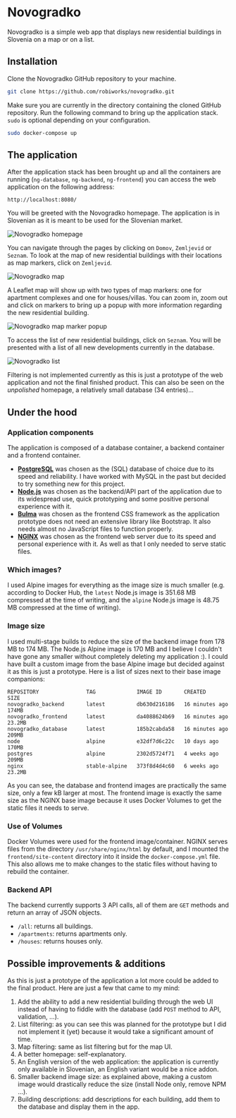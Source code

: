 # Novogradko

Novogradko is a simple web app that displays new residential buildings in Slovenia on a map or on a list.

## Installation

Clone the Novogradko GitHub repository to your machine.

```bash
git clone https://github.com/robiworks/novogradko.git
```

Make sure you are currently in the directory containing the cloned GitHub repository.
Run the following command to bring up the application stack. `sudo` is optional depending on your configuration.

```bash
sudo docker-compose up
```

## The application

After the application stack has been brought up and all the containers are running (`ng-database`, `ng-backend`, `ng-frontend`) you can access the web application on the following address:

```
http://localhost:8080/
```

You will be greeted with the Novogradko homepage. The application is in Slovenian as it is meant to be used for the Slovenian market.

![Novogradko homepage](https://i.imgur.com/fFS8Fl8.png)

You can navigate through the pages by clicking on `Domov`, `Zemljevid` or `Seznam`. To look at the map of new residential buildings with their locations as map markers, click on `Zemljevid`.

![Novogradko map](https://i.imgur.com/KJiIZ5t.png)

A Leaflet map will show up with two types of map markers: one for apartment complexes and one for houses/villas. You can zoom in, zoom out and click on markers to bring up a popup with more information regarding the new residential building.

![Novogradko map marker popup](https://i.imgur.com/gVscLDY.png)

To access the list of new residential buildings, click on `Seznam`. You will be presented with a list of all new developments currently in the database.

![Novogradko list](https://i.imgur.com/OO53SFs.png)

Filtering is not implemented currently as this is just a prototype of the web application and not the final finished product. This can also be seen on the *unpolished* homepage, a relatively small database (34 entries)...

## Under the hood

### Application components

The application is composed of a database container, a backend container and a frontend container.

- **[PostgreSQL](https://www.postgresql.org/)** was chosen as the (SQL) database of choice due to its speed and reliability. I have worked with MySQL in the past but decided to try something new for this project.
- **[Node.js](https://nodejs.org/en/)** was chosen as the backend/API part of the application due to its widespread use, quick prototyping and some positive personal experience with it.
- **[Bulma](https://bulma.io/)** was chosen as the frontend CSS framework as the application prototype does not need an extensive library like Bootstrap. It also needs almost no JavaScript files to function properly.
- **[NGINX](https://www.nginx.com/)** was chosen as the frontend web server due to its speed and personal experience with it. As well as that I only needed to serve static files.

### Which images?

I used Alpine images for everything as the image size is much smaller (e.g. according to Docker Hub, the `latest` Node.js image is 351.68 MB compressed at the time of writing, and the `alpine` Node.js image is 48.75 MB compressed at the time of writing).

### Image size

I used multi-stage builds to reduce the size of the backend image from 178 MB to 174 MB. The Node.js Alpine image is 170 MB and I believe I couldn't have gone any smaller without completely deleting my application :). I could have built a custom image from the base Alpine image but decided against it as this is just a prototype. Here is a list of sizes next to their base image companions:

```
REPOSITORY               TAG             IMAGE ID       CREATED          SIZE
novogradko_backend       latest          db630d216186   16 minutes ago   174MB
novogradko_frontend      latest          da4088624b69   16 minutes ago   23.2MB
novogradko_database      latest          185b2cabda58   16 minutes ago   209MB
node                     alpine          e32df7d6c22c   10 days ago      170MB
postgres                 alpine          2302d5724f71   4 weeks ago      209MB
nginx                    stable-alpine   373f8d4d4c60   6 weeks ago      23.2MB
```

As you can see, the database and frontend images are practically the same size, only a few kB larger at most. The frontend image is exactly the same size as the NGINX base image because it uses Docker Volumes to get the static files it needs to serve.

### Use of Volumes

Docker Volumes were used for the frontend image/container. NGINX serves files from the directory `/usr/share/nginx/html` by default, and I mounted the `frontend/site-content` directory into it inside the `docker-compose.yml` file. This also allows me to make changes to the static files without having to rebuild the container.

### Backend API

The backend currently supports 3 API calls, all of them are `GET` methods and return an array of JSON objects.
- `/all`: returns all buildings.
- `/apartments`: returns apartments only.
- `/houses`: returns houses only.

## Possible improvements & additions

As this is just a prototype of the application a lot more could be added to the final product. Here are just a few that came to my mind:

1. Add the ability to add a new residential building through the web UI instead of having to fiddle with the database (add `POST` method to API, validation, ...).
2. List filtering: as you can see this was planned for the prototype but I did not implement it (yet) because it would take a significant amount of time.
3. Map filtering: same as list filtering but for the map UI.
4. A better homepage: self-explanatory.
5. An English version of the web application: the application is currently only available in Slovenian, an English variant would be a nice addon.
6. Smaller backend image size: as explained above, making a custom image would drastically reduce the size (install Node only, remove NPM ...).
7. Building descriptions: add descriptions for each building, add them to the database and display them in the app.
